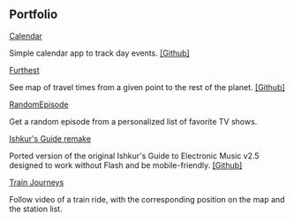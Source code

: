 ## Portfolio

[Calendar](https://calendar.projects.oleg.kim/)

Simple calendar app to track day events.
[[Github]](https://github.com/oleg131/calendar-svelte)

[Furthest](https://furthest.projects.oleg.kim/)

See map of travel times from a given point to the rest of the planet.
[[Github]](https://github.com/oleg131/furthest)

[RandomEpisode](https://randomepisode.projects.oleg.kim/)

Get a random episode from a personalized list of favorite TV shows.

[Ishkur's Guide remake](https://oleg131.github.io/ishkur-web)

Ported version of the original Ishkur's Guide to Electronic Music v2.5 designed to work without Flash and be mobile-friendly. 
[[Github]](https://github.com/oleg131/ishkur-web)

[Train Journeys](https://rails-delta.vercel.app/)

Follow video of a train ride, with the corresponding position on the map and the station list.
